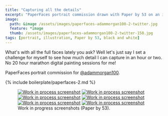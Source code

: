 ```yaml
---
title: "Capturing all the details"
excerpt: "PaperFaces portrait commission drawn with Paper by 53 on an iPad."
image: 
  path: &image /assets/images/paperfaces-adammorgan100-2-twitter.jpg 
  feature: *image
  thumb: /assets/images/paperfaces-adammorgan100-2-twitter-150.jpg
tags: [portrait, illustration, Paper by 53, black and white]
---
```


What's with all the full faces lately you ask? Well let's just say I set a challenge for myself to see how much detail I can capture in an hour or two. No 20 hour marathon digital painting sessions for me!

PaperFaces portrait commission for [@adammorgan100](http://twitter.com/adammorgan100).

{% include boilerplate/paperfaces-2.md %}

<figure class="half">
	<a href="{{ site.url }}/assets/images/paperfaces-adammorgan100-2-process-1-lg.jpg"><img src="{{ site.url }}/assets/images/paperfaces-adammorgan100-2-process-1-600.jpg" alt="Work in process screenshot"></a>
	<a href="{{ site.url }}/assets/images/paperfaces-adammorgan100-2-process-2-lg.jpg"><img src="{{ site.url }}/assets/images/paperfaces-adammorgan100-2-process-2-600.jpg" alt="Work in process screenshot"></a>
	<a href="{{ site.url }}/assets/images/paperfaces-adammorgan100-2-process-3-lg.jpg"><img src="{{ site.url }}/assets/images/paperfaces-adammorgan100-2-process-3-600.jpg" alt="Work in process screenshot"></a>
	<a href="{{ site.url }}/assets/images/paperfaces-adammorgan100-2-process-4-lg.jpg"><img src="{{ site.url }}/assets/images/paperfaces-adammorgan100-2-process-4-600.jpg" alt="Work in process screenshot"></a>
	<a href="{{ site.url }}/assets/images/paperfaces-adammorgan100-2-process-5-lg.jpg"><img src="{{ site.url }}/assets/images/paperfaces-adammorgan100-2-process-5-600.jpg" alt="Work in process screenshot"></a>
	<a href="{{ site.url }}/assets/images/paperfaces-adammorgan100-2-process-6-lg.jpg"><img src="{{ site.url }}/assets/images/paperfaces-adammorgan100-2-process-6-600.jpg" alt="Work in process screenshot"></a>
	<figcaption>Work in progress screenshots (Paper by 53).</figcaption>
</figure>
